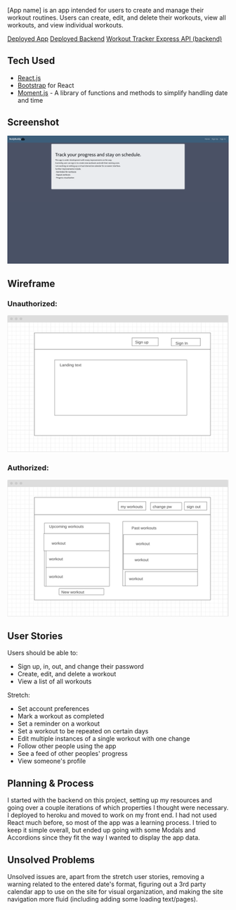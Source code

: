 [App name] is an app intended for users to create and manage their workout routines. Users can create, edit, and delete their workouts, view all workouts, and view individual workouts.

[Deployed App](https://mctripp.github.io/workout-tracker-client/#/)
[Deployed Backend](https://workout-tracker-express-api.herokuapp.com/)
[Workout Tracker Express API (backend)](https://github.com/Mctripp/workout-tracker-express-api)

## Tech Used
- [React.js](https://reactjs.org/)
- [Bootstrap](https://getbootstrap.com/) for React
- [Moment.js](https://momentjs.com/) - A library of functions and methods to simplify handling date and time

## Screenshot

![Embedded screenshot](screenshot.png)

## Wireframe

### Unauthorized:
![unauthlanding.png](unauthlanding.png)

### Authorized:
![authlanding.png](authlanding.png)

## User Stories
Users should be able to:
- Sign up, in, out, and change their password
- Create, edit, and delete a workout
- View a list of all workouts

Stretch:
- Set account preferences
- Mark a workout as completed
- Set a reminder on a workout
- Set a workout to be repeated on certain days
- Edit multiple instances of a single workout with one change
- Follow other people using the app
- See a feed of other peoples' progress
- View someone's profile

## Planning & Process
I started with the backend on this project, setting up my resources and going over a couple iterations of which properties I thought were necessary. I deployed to heroku and moved to work on my front end. I had not used React much before, so most of the app was a learning process. I tried to keep it simple overall, but ended up going with some Modals and Accordions since they fit the way I wanted to display the app data.

## Unsolved Problems
Unsolved issues are, apart from the stretch user stories, removing a warning related to the entered date's format, figuring out a 3rd party calendar app to use on the site for visual organization, and making the site navigation more fluid (including adding some loading text/pages).
